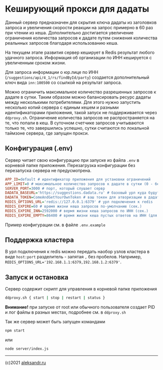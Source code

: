 Кеширующий прокси для дадаты
============================

Данный сервер предназначен для скрытия ключа дадаты из заголовков запроса и 
увеличения скорости реакции на запрос примерно в 60 раз при чтении из кеша.
Дополнительно достигается увеличение ограничения количества запросов к дадате
путем снижения количества реальнных запросов благодаря использованию кеша.

На текущем этапе развития сервер кеширует в Redis результат любого удачного запроса.
Информация об организации по ИНН кешируется с увеличенным сроком жизни.

Для запроса информации о юр.лице по ИНН (`/suggestions/api/4_1/rs/findById/party`)
создается дополнительный ключ вида `inn:100500` со ссылкой на результат запроса.

Можно ограничить максимальное количество разрешенных запросов к дадате в сутки.
Таким образом можно балансировать ресурс дадаты между несколькими потребителями.
Для этого нужно запустить несколько копий сервера с единым кешем и разными
идентификаторами приложения, такой запуск не поддерживается через `ddproxy.sh`.
Ограничение количества запросов не распространяется на те, что попали в кеш. 
В суточном счетчике запросов учитываются только те, что завершились успешно, 
сутки считаются по локальной таймзоне сервера, где запущен прокси.

## Конфигурация (.env)

Сервер читает свою конфигурацию при запуске из файла `.env` в корневой папке приложения.
Перезагрузка конфигурации без перезапуска сервера не предусмотрена.

```ini
APP_ID=default # идентификатор приложения для установки ограничений
APP_LIMIT=0 # максимальное количество запросов к дадате в сутки (0 - без ограничений)
SERVER_PORT=3000 # порт, который слушает сервр
DADATA_BASEURL='https://suggestions.dadata.ru' # базовый урл куда будут проксироваться запросы
DADATA_TOKEN=ComeAndGetYourOwnToken # ваш токен для атворизации в дадата
REDIS_OPTIONS_URL='redis://127.0.0.1:6379' # урл подключения к redis
REDIS_EXPIRE=60 # время жизни кеша запросов по-умолчанию (сек.)
REDIS_EXPIRE_INN=2592000 # вермя жизни кеша запросов по ИНН (сек.)
REDIS_EXPIRE_EMPTY=86400 # время жизни кеша пустых ответов на ИНН (для недавно зарегистрированных юр.лиц, сек.)
```
Пример конфигурации см. в файле `.env.example`

## Поддержка кластера
В урл подключения к redis можно передать наобор узлов кластера в виде `host:port`
разделитель - запятая `,` без пробелов. Например, `REDIS_OPTIONS_URL='192.168.1.1:6379,192.168.1.2:6379'`.

## Запуск и остановка

Сервер содержит скрипт для управления в корневой папке приложения
```sh
ddproxy.sh { start | stop | restart | status }
```
**Внимание!** при запуске от root или обычного пользователя создает PID и лог файлы в разных местах,
подробнее см. в `ddproxy.sh`

Так же сервер может быть запущен командами
```sh
npm start
```
или
```sh
node server/index.js
```

---
(c)2021 [aleksandr.ru](http://aleksandr.ru)
